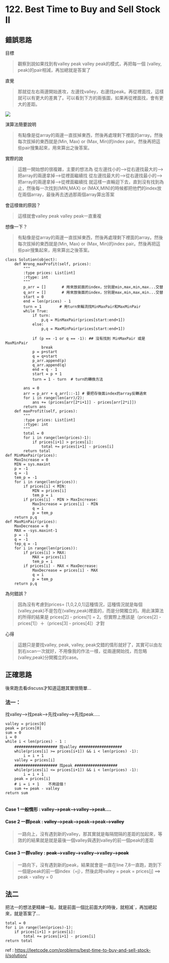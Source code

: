 # 122. Best Time to Buy and Sell Stock II

## 錯誤思路
目標
>觀察到說如果找到有valley peak valley peak的模式，再把每一個
(valley, peak)的pair相減，再加總就是答案了

直覺
>那就從左右兩邊開始進攻，左邊找valley，右邊找peak。再從裡面找，這樣就可以有更大的差異了。可以看到下方的兩張圖，如果再從裡面找，會有更大的差距。

![](https://i.imgur.com/rBtaIDE.png)

演算法簡要說明
>有點像是從array的兩邊一直拔掉東西，然後再處理剩下裡面的array。然後每次拔掉的東西就是(Min, Max) or (Max, Min)的index pair。然後再把這些pair搜集起來，用來算出之後答案。

實際的說
>這題一開始想的很複雜，主要的想法為
從左邊找小的-->從右邊找最大的-->把array的兩邊拿掉-->從裡面繼續找
從左邊找最大的-->從右邊找最小的-->把array的兩邊拿掉-->從裡面繼續找
就這樣一直輪迴下去，直到沒有找到為止，然後每一次找到(MIN,MAX) or (MAX,MIN)的時候都把他們的index放在兩個array，最後再去透過那兩個array算出答案

會這樣做的原因？
>這樣就會valley peak valley peak一直重複

想像一下？
>有點像是從array的兩邊一直拔掉東西，然後再處理剩下裡面的array。然後每次拔掉的東西就是(Min, Max) or (Max, Min)的index pair。然後再把這些pair搜集起來，用來算出之後答案。

```python=
class Solution(object):
    def Wrong_maxProfit(self, prices):
        """
        :type prices: List[int]
        :rtype: int
        """
        p_arr = []       # 用來放前面的index，分別是min,max,min,max...交替
        q_arr = []       # 用來放後面的index，分別是max,min,max,min...交替
        start = 0
        end = len(prices) - 1
        turn = 1        # 用turn來輪流找MinMaxPair和MaxMinPair
        while True:
            if turn:
                p,q = MinMaxPair(prices[start:end+1])
            else:
                p,q = MaxMinPair(prices[start:end+1])
                
            if (p == -1 or q == -1): ## 沒有找到 MinMaxPair 或是 MaxMinPair
                break
            p = p+start
            q = q+start
            p_arr.append(p)
            q_arr.append(q)
            end = q - 1
            start = p + 1 
            turn = 1 - turn  # turn的轉換方法

        ans = 0
        arr = p_arr + q_arr[::-1] # 要把存後面index的array反轉過來
        for i in range(len(arr)/2):
            ans += (prices[arr[2*i+1]] - prices[arr[2*i]])
        return ans
    def maxProfit(self, prices):
        """
        :type prices: List[int]
        :rtype: int
        """
        total = 0
        for i in range(len(prices)-1):
            if prices[i+1] > prices[i]:
                total += prices[i+1] - prices[i]
        return total
def MinMaxPair(prices):
    MaxIncrease = 0
    MIN = sys.maxint
    p = -1
    q = -1
    tem_p = -1
    for i in range(len(prices)):
        if prices[i] < MIN:
            MIN = prices[i]
            tem_p = i
        if prices[i] - MIN > MaxIncrease:
            MaxIncrease = prices[i] - MIN
            q = i
            p = tem_p            
    return p,q
def MaxMinPair(prices):
    MaxDecrease = 0
    MAX = -sys.maxint-1
    p = -1
    q = -1
    tep_q = -1
    for i in range(len(prices)):
        if prices[i] > MAX:
            MAX = prices[i]
            tem_p = i
        if prices[i] - MAX < MaxDecrease:
            MaxDecrease = prices[i] - MAX
            q = i
            p = tem_p
    return p,q

```
為何錯誤？
>因為沒有考慮到prices= [1,0,2,0,1]這種情況，這種情況就是每個(valley,peak)不是包在(valley,peak)裡面的，而是分開獨立的。用此演算法的所得的結果是 prices[2] - prices[1] = 2。但實際上應該是（prices[2] - prices[1]）＋（prices[3] - prices[4]）才對

心得
>這題只是要找valley, peak, valley, peak交錯的情形就好了，其實可以由左到右scan一次就好，不用像我的作法一樣，從兩邊開始找，而忽略(valley,peak)分開獨立的case。
## 正確思路
後來跑去看discuss才知道這題其實很簡單...
### 法一：
找valley-->找peak-->先找valley-->先找peak.....
```python=
valley = prices[0]
peak = prices[0]
sum = 0
i = 0
while i < len(prices) - 1 :
    ################### 找valley ###################
    while(prices[i] >= prices[i+1]) && i < len(prices) -1):
        i = i + 1
    valley = prices[i]
    ################### 找peak ###################
    while(prices[i] <= prices[i+1]) && i < len(prices) -1):
        i = i + 1
    peak = prices[i]
    # i = i + 1    不用這個！    
    sum += peak - valley
return sum
    
```
#### Case 1 一般情形 : __valley-->peak-->valley-->peak....__
#### Case 2 一群peak : ~~valley~~-->peak-->peak-->peak-->~~valley~~
>一路向上，沒有遇到新的valley，那其實就是每隔間隔的差距的加起來，等效的的結果就是就是最後一個valley與遇到valley的前一個peak的差距
#### Case 3 一群valley : __~~peak~~-->valley-->valley-->valley-->~~peak~~__
>一路向下，沒有遇到新的peak，結果就會是一直在line 7,8一直跑，跑到下一個是peak的前一個index（=j），然後此時valley = peak = prices[j] ==> peak - valley = 0

## 法二
把法一的想法更精練一點，就是前面一個比前面大的時後，就相減ˋ，再加總起來，就是答案了...
```python=
total = 0
for i in range(len(prices)-1):
    if prices[i+1] > prices[i]:
        total += prices[i+1] - prices[i]
return total
```

ref : https://leetcode.com/problems/best-time-to-buy-and-sell-stock-ii/solution/

